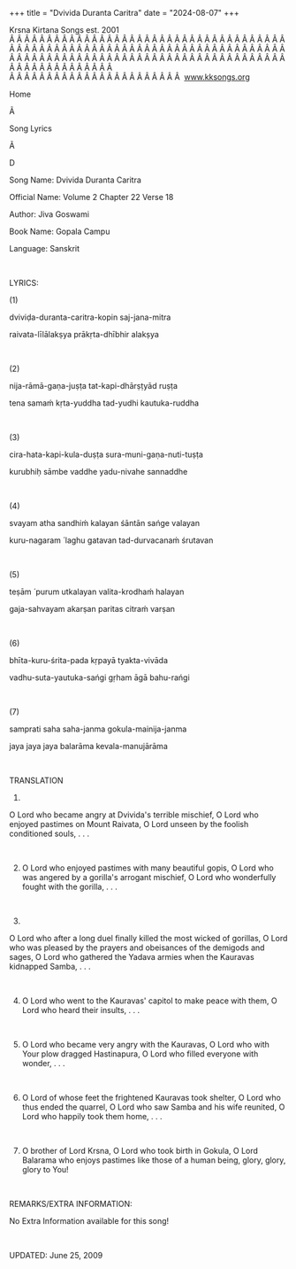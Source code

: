 +++ 
title = "Dvivida Duranta Caritra"
date = "2024-08-07"
+++

Krsna Kirtana 
Songs
 est. 2001
Â Â Â Â Â Â Â Â Â Â Â Â Â Â Â Â Â Â Â Â Â Â Â Â Â Â Â Â Â Â Â Â Â Â Â Â Â Â Â Â Â Â Â Â Â Â Â Â Â Â Â Â Â Â Â Â Â Â Â Â Â Â Â Â Â Â Â Â Â Â Â Â Â Â Â Â Â Â Â Â Â Â Â Â Â Â Â Â Â Â Â Â Â Â Â Â Â Â Â Â Â Â Â Â Â Â Â Â Â Â Â Â Â Â Â Â Â Â Â Â Â Â Â Â Â  
Â Â Â Â Â Â Â Â Â Â Â Â Â Â Â Â Â Â Â Â Â Â Â  
www.kksongs.org








Home
 
Ã 
 
Song Lyrics
 
Ã 
 
D




Song Name: Dvivida Duranta Caritra


Official Name: Volume 2 Chapter 22 Verse 18


Author: 
Jiva Goswami


Book Name: 
Gopala Campu


Language: 
Sanskrit


 


LYRICS:


(1)


dviviḍa-duranta-caritra-kopin saj-jana-mitra


raivata-līlālakṣya prākṛta-dhībhir
alakṣya


 


(2)


nija-rāmā-gaṇa-juṣṭa
 tat-kapi-dhārṣṭyād
ruṣṭa


tena
 samaḿ kṛta-yuddha tad-yudhi
kautuka-ruddha


 


(3)


cira-hata-kapi-kula-duṣṭa
sura-muni-gaṇa-nuti-tuṣṭa


kurubhiḥ sāmbe vaddhe yadu-nivahe sannaddhe


 


(4)


svayam
 atha sandhiḿ kalayan śāntān
sańge valayan


kuru-nagaram
́ laghu gatavan tad-durvacanaḿ
śrutavan


 


(5)


teṣām
́ purum utkalayan valita-krodhaḿ halayan


gaja-sahvayam
 akarṣan paritas citraḿ varṣan


 


(6)


bhīta-kuru-śrita-pada
 kṛpayā tyakta-vivāda


vadhu-suta-yautuka-sańgi
 gṛham āgā bahu-rańgi


 


(7)


samprati
 saha saha-janma gokula-mainija-janma


jaya
 jaya jaya balarāma kevala-manujārāma


 


TRANSLATION


1) 
O Lord who became angry at
Dvivida's terrible mischief, O Lord who enjoyed pastimes on Mount Raivata, O
Lord unseen by the foolish conditioned souls, . . .


 


2) O Lord who enjoyed
pastimes with many beautiful gopis, O Lord who was angered by a gorilla's
arrogant mischief, O Lord who wonderfully fought with the gorilla, . . .


 


3) 
O Lord who after a long duel
finally killed the most wicked of gorillas, O Lord who was pleased by the
prayers and obeisances of the demigods and sages, O Lord who gathered the
Yadava armies when the Kauravas kidnapped Samba, . . .


 


4) O Lord who went to the Kauravas'
capitol to make peace with them, O Lord who heard their 
insults,
. . .


 


5) O Lord who became very
angry with the Kauravas, O Lord who with Your plow dragged Hastinapura, O Lord
who filled everyone with wonder, . . .


 


6) O Lord of whose feet the
frightened Kauravas took shelter, O Lord who thus ended the quarrel, O Lord who
saw Samba and his wife reunited, O Lord who happily took them home, . . .


 


7) O brother of Lord Krsna,
O Lord who took birth in Gokula, O Lord Balarama who enjoys pastimes like those
of a human being, glory, glory, glory to You!


 


REMARKS/EXTRA INFORMATION:


No
Extra Information available for this song!


 


UPDATED:
 June 25, 2009